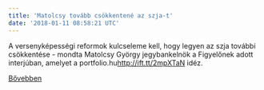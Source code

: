 ```yaml
---
title: 'Matolcsy tovább csökkentené az szja-t'
date: '2018-01-11 08:58:21 UTC'
---
```


A versenyképességi reformok kulcseleme kell, hogy legyen az szja további csökkentése - mondta Matolcsy György jegybankelnök a Figyelőnek adott interjúban, amelyet a portfolio.hu<http://ift.tt/2mpXTaN> idéz.


[Bővebben](http://ift.tt/2mhSba7)
